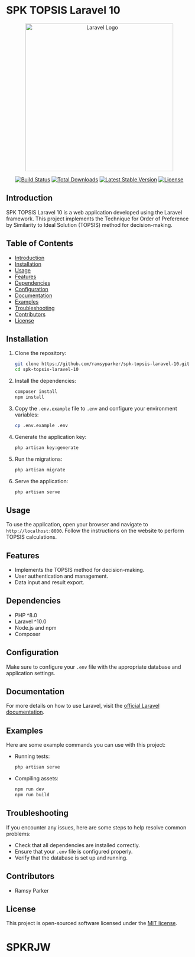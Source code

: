 
# SPK TOPSIS Laravel 10

<p align="center">
  <a href="https://laravel.com" target="_blank">
    <img src="https://raw.githubusercontent.com/laravel/art/master/logo-lockup/5%20SVG/2%20CMYK/1%20Full%20Color/laravel-logolockup-cmyk-red.svg" width="400" alt="Laravel Logo">
  </a>
</p>

<p align="center">
  <a href="https://github.com/laravel/framework/actions"><img src="https://github.com/laravel/framework/workflows/tests/badge.svg" alt="Build Status"></a>
  <a href="https://packagist.org/packages/laravel/framework"><img src="https://img.shields.io/packagist/dt/laravel/framework" alt="Total Downloads"></a>
  <a href="https://packagist.org/packages/laravel/framework"><img src="https://img.shields.io/packagist/v/laravel/framework" alt="Latest Stable Version"></a>
  <a href="https://packagist.org/packages/laravel/framework"><img src="https://img.shields.io/packagist/l/laravel/framework" alt="License"></a>
</p>

## Introduction

SPK TOPSIS Laravel 10 is a web application developed using the Laravel framework. This project implements the Technique for Order of Preference by Similarity to Ideal Solution (TOPSIS) method for decision-making.

## Table of Contents

- [Introduction](#introduction)
- [Installation](#installation)
- [Usage](#usage)
- [Features](#features)
- [Dependencies](#dependencies)
- [Configuration](#configuration)
- [Documentation](#documentation)
- [Examples](#examples)
- [Troubleshooting](#troubleshooting)
- [Contributors](#contributors)
- [License](#license)

## Installation

1. Clone the repository:
   ```bash
   git clone https://github.com/ramsyparker/spk-topsis-laravel-10.git
   cd spk-topsis-laravel-10
   ```

2. Install the dependencies:
   ```bash
   composer install
   npm install
   ```

3. Copy the `.env.example` file to `.env` and configure your environment variables:
   ```bash
   cp .env.example .env
   ```

4. Generate the application key:
   ```bash
   php artisan key:generate
   ```

5. Run the migrations:
   ```bash
   php artisan migrate
   ```

6. Serve the application:
   ```bash
   php artisan serve
   ```

## Usage

To use the application, open your browser and navigate to `http://localhost:8000`. Follow the instructions on the website to perform TOPSIS calculations.

## Features

- Implements the TOPSIS method for decision-making.
- User authentication and management.
- Data input and result export.

## Dependencies

- PHP ^8.0
- Laravel ^10.0
- Node.js and npm
- Composer

## Configuration

Make sure to configure your `.env` file with the appropriate database and application settings.

## Documentation

For more details on how to use Laravel, visit the [official Laravel documentation](https://laravel.com/docs).

## Examples

Here are some example commands you can use with this project:

- Running tests:
  ```bash
  php artisan serve
  ```

- Compiling assets:
  ```bash
  npm run dev
  npm run build 
  ```

## Troubleshooting

If you encounter any issues, here are some steps to help resolve common problems:

- Check that all dependencies are installed correctly.
- Ensure that your `.env` file is configured properly.
- Verify that the database is set up and running.

## Contributors

- Ramsy Parker

## License

This project is open-sourced software licensed under the [MIT license](https://opensource.org/licenses/MIT).
# SPKRJW
